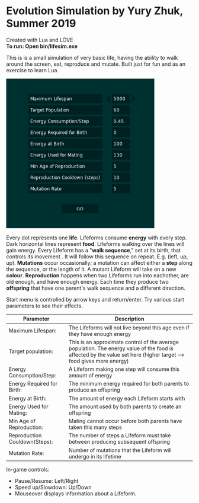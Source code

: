 # Evolution Simulation by Yury Zhuk, Summer 2019
Created with Lua and LÖVE    
**To run: Open bin/lifesim.exe**  

This is is a small simulation of very basic life, having the ability to walk around the screen, eat, reproduce and mutate. Built just for fun and as an exercise to learn Lua.   

![LifeSim Demo](lifesim.gif)

Every dot represents one **life**. Lifeforms consume **energy** with every step. Dark horizontal lines represent **food**. Lifeforms walking over the lines will gain energy. Every Lifeform has a "**walk sequence**," set at its birth, that controls its movement . It will follow this sequence on repeat. E.g. (left, up, up). **Mutations** occur occasionally; a mutation can affect either a **step** along the sequence, or the length of it. A mutant Lifeform will take on a new **colour**. **Reproduction** happens when two Lifeforms run into eachother, are old enough, and have enough energy. Each time they produce two **offspring** that have one parent's walk sequence and a different direction. 


Start menu is controlled by arrow keys and return/enter.
Try various start parameters to see their effects.

| Parameter | Description |
| ----------| ------------|
| Maximum Lifespan:            | The Lifeforms will not live beyond this age even if they have enough energy                | 
| Target population:           | This is an approximate control of the average population. The energy value of the food is affected by the value set here (higher target --> food gives more energy)                  | 
| Energy Consumption/Step:     | A Lifeform making one step will consume this amount of energy                              | 
| Energy Required for Birth:   | The minimum energy required for both parents to produce an offspring | 
| Energy at Birth:             | The amount of energy each Lifeform starts with| 
| Energy Used for Mating:      | The amount used by both parents to create an offspring| 
| Min Age of Reproduction:     | Mating cannot occur before both parents have taken this many steps | 
| Reproduction Cooldown(Steps):| The number of steps a Lifeform must take between producing subsequent offspring | 
| Mutation Rate:               | Number of mutations that the Lifeform will undergo in its lifetime | 

In-game controls:
  * Pause/Resume: Left/Right
  * Speed up/Slowdown: Up/Down
  * Mouseover displays information about a Lifeform.
  
